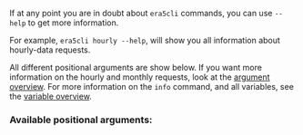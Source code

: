 If at any point you are in doubt about `era5cli` commands, you can use `--help` to get more information.

For example, `era5cli hourly --help`, will show you all information about hourly-data requests.

All different positional arguments are show below. If you want more information on the hourly and monthly requests, look at the [argument overview](arguments.md). For more information on the `info` command, and all variables, see the [variable overview](variables.md).

### Available positional arguments:

<!---
Note: the subparsers will be added by the gen_references_pages.py script to the bottom of this file
-->
